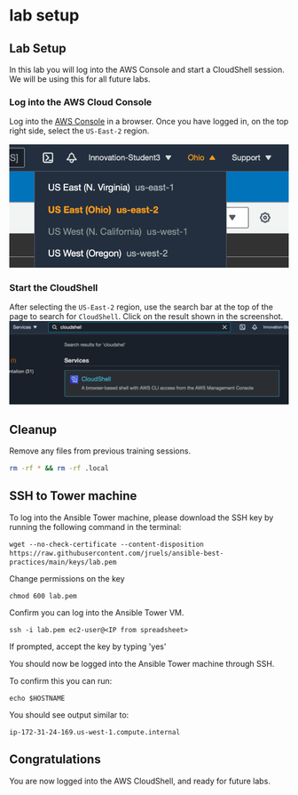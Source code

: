# lab setup

## Lab Setup
In this lab you will log into the AWS Console and start a CloudShell session. We will be using this for all future labs. 

### Log into the AWS Cloud Console
Log into the [AWS Console](https://console.aws.amazon.com) in a browser. Once you have logged in, on the top right side, select the `US-East-2` region. 

![region](images/region.png)

### Start the CloudShell 
After selecting the `US-East-2` region, use the search bar at the top of the page to search for `CloudShell`. Click on the result shown in the screenshot.
![cloudshell](images/cloudshell.png)

## Cleanup
Remove any files from previous training sessions. 
```bash
rm -rf * && rm -rf .local
```
## SSH to Tower machine
To log into the Ansible Tower machine, please download the SSH key by running the following command in the terminal:
```
wget --no-check-certificate --content-disposition https://raw.githubusercontent.com/jruels/ansible-best-practices/main/keys/lab.pem
```

Change permissions on the key
```
chmod 600 lab.pem
```

Confirm you can log into the Ansible Tower VM.
```
ssh -i lab.pem ec2-user@<IP from spreadsheet>
```

If prompted, accept the key by typing 'yes'

You should now be logged into the Ansible Tower machine through SSH.

To confirm this you can run:
```
echo $HOSTNAME
```

You should see output similar to:

```
ip-172-31-24-169.us-west-1.compute.internal
```

## Congratulations
You are now logged into the AWS CloudShell, and ready for future labs. 
